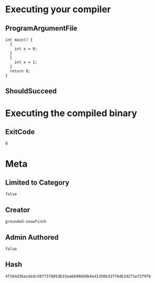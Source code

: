 # Executing your compiler

## ProgramArgumentFile

```
int main() {
  {
    int x = 0;
  }
  {
    int x = 1;
  }
  return 0;
}
```

## ShouldSucceed

# Executing the compiled binary

## ExitCode

```
0
```

# Meta

## Limited to Category

```
false
```

## Creator

```
grounded-snowfinch
```

## Admin Authored

```
false
```

## Hash

```
4f164d36acdedc507f37805db33aa6699bb9b4ed1350b33f76d63d271e72f9f6
```
